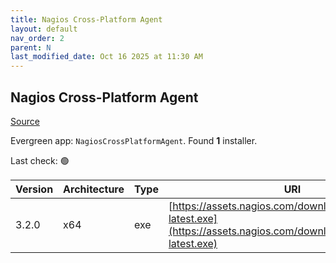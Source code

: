```yaml
---
title: Nagios Cross-Platform Agent
layout: default
nav_order: 2
parent: N
last_modified_date: Oct 16 2025 at 11:30 AM
---
```


## Nagios Cross-Platform Agent

[Source](https://www.nagios.org/projects/ncpa/)

Evergreen app: `NagiosCrossPlatformAgent`. Found **1** installer.

Last check: 🟢

| Version | Architecture | Type | URI                                                                                                                    |
| ------- | ------------ | ---- | ---------------------------------------------------------------------------------------------------------------------- |
| 3.2.0   | x64          | exe  | [https://assets.nagios.com/downloads/ncpa3/ncpa-latest.exe](https://assets.nagios.com/downloads/ncpa3/ncpa-latest.exe) |
